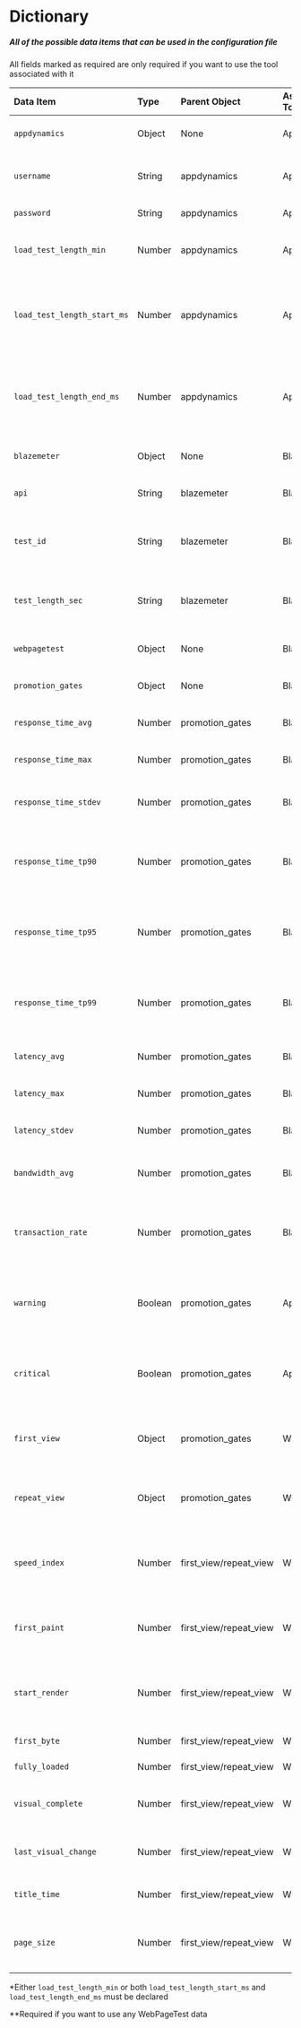 # Dictionary
##### All of the possible data items that can be used in the configuration file
All fields marked as required are only required if you want to use the tool associated with it

| Data Item                     | Type    | Parent Object          | Associated Tool | Description                                                                                                 | Required |
| :---------------------------- | :-----  | :--------------------- | :-------------- | :---------------------------------------------------------------------------------------------------------- | :------- |
| ``appdynamics``               | Object  | None                   | AppDynamics     | Contains all of the AppDynamics specific information                                                        | Yes      |
| ``username``                  | String  | appdynamics            | AppDynamics     | Appdynamics username in the format of username@account                                                      | Yes      |
| ``password``                  | String  | appdynamics            | AppDynamics     | Appdynamics password                                                                                        | Yes      |
| ``load_test_length_min``      | Number  | appdynamics            | AppDynamics     | Length of the load test period (X number of minutes before current time)                                    | Yes*     |
| ``load_test_length_start_ms`` | Number  | appdynamics            | AppDynamics     | Time that you want to begin monitoring at. Format is milliseconds after Unix epoch time (January 1st, 1970) | Yes*     |
| ``load_test_length_end_ms``   | Number  | appdynamics            | AppDynamics     | Time that you want to monitoring to stop. Format is milliseconds after Unix epoch time (January 1st, 1970)  | Yes*     |
| ``blazemeter``                | Object  | None                   | BlazeMeter      | Contains all of the BlazeMeter specific information                                                         | Yes      |
| ``api``                       | String  | blazemeter             | BlazeMeter      | Contains all of the promotion gate criteria                                                                 | Yes      |
| ``test_id``                   | String  | blazemeter             | BlazeMeter      | Unique BlazeMeter test ID -- used to run the BlazeMeter load test and gather data                           | Yes      |
| ``test_length_sec``           | String  | blazemeter             | BlazeMeter      | How long the load test runs for -- used to initiate the BlazeMeter load test                                | Yes      |
| ``webpagetest``               | Object  | None                   | BlazeMeter      | Contains all of the WebPageTest specific information                                                        | Yes      |
| ``promotion_gates``           | Object  | None                   | BlazeMeter      | Contains all of the promotion gate criteria                                                                 | Yes      |
| ``response_time_avg``         | Number  | promotion_gates        | BlazeMeter      | Average response time (under BlazeMeter load)                                                               | No       |
| ``response_time_max``         | Number  | promotion_gates        | BlazeMeter      | Maximum response time (under BlazeMeter load)                                                               | No       |
| ``response_time_stdev``       | Number  | promotion_gates        | BlazeMeter      | Response time standard deviation (under BlazeMeter load)                                                    | No       |
| ``response_time_tp90``        | Number  | promotion_gates        | BlazeMeter      | 90% line -- 90% of requests were handled in this amount of time (under BlazeMeter load)                     | No       |
| ``response_time_tp95``        | Number  | promotion_gates        | BlazeMeter      | 95% line -- 95% of requests were handled in this amount of time (under BlazeMeter load)                     | No       |
| ``response_time_tp99``        | Number  | promotion_gates        | BlazeMeter      | 99% line -- 99% of requests were handled in this amount of time (under BlazeMeter load)                     | No       |
| ``latency_avg``               | Number  | promotion_gates        | BlazeMeter      | Average latency (under BlazeMeter load)                                                                     | No       |
| ``latency_max``               | Number  | promotion_gates        | BlazeMeter      | Maximum latency (under BlazeMeter load)                                                                     | No       |
| ``latency_stdev``             | Number  | promotion_gates        | BlazeMeter      | Latency standard deviation (under BlazeMeter load)                                                          | No       |
| ``bandwidth_avg``             | Number  | promotion_gates        | BlazeMeter      | Average Bandwidth -- Bytes/Second (under BlazeMeter load)                                                   | No       |
| ``transaction_rate``          | Number  | promotion_gates        | BlazeMeter      | Average Throughput (AKA Transaction Rate) -- Hits/Second (under BlazeMeter load)                            | No       |
| ``warning``                   | Boolean | promotion_gates        | AppDynamics     | Indicates if AppDynamics health rule violations with a status of ``WARNING`` matter                         | No       |
| ``critical``                  | Boolean | promotion_gates        | AppDynamics     | Indicates if AppDynamics health rule violations with a status of ``CRITICAL`` matter                        | No       |
| ``first_view``                | Object  | promotion_gates        | WebPageTest     | Container for WebPageTest metrics for the first time a page is loaded                                       | Yes**    |
| ``repeat_view``               | Object  | promotion_gates        | WebPageTest     | Container for WebPageTest metrics for the second time a page is loaded                                      | Yes**    |
| ``speed_index``               | Number  | first_view/repeat_view | WebPageTest     | WebPageTest Speed Index, the average time (ms) at which the visible parts of the page are displayed         | No       |
| ``first_paint``               | Number  | first_view/repeat_view | WebPageTest     | Time to when the page displays something on the screen (ms) (browser reported)                              | No       |
| ``start_render``              | Number  | first_view/repeat_view | WebPageTest     | Time to when the page displays something on the screen (ms) (WebPageTest determined)                        | No       |
| ``first_byte``                | Number  | first_view/repeat_view | WebPageTest     | Time to first byte (ms)                                                                                     | No       |
| ``fully_loaded``              | Number  | first_view/repeat_view | WebPageTest     | Time to page fully loaded (ms)                                                                              | No       |
| ``visual_complete``           | Number  | first_view/repeat_view | WebPageTest     | Time to when the page looks like it has fully loaded (ms)                                                   | No       |
| ``last_visual_change``        | Number  | first_view/repeat_view | WebPageTest     | Time to when the last visual change to the page is made (ms)                                                | No       |
| ``title_time``                | Number  | first_view/repeat_view | WebPageTest     | Time to when the HTML <Title></Title> tags are loaded (ms)                                                  | No       |
| ``page_size``                 | Number  | first_view/repeat_view | WebPageTest     | The amount of data that the browser has to download in order to load the page (bytes)                       | No       |

\*Either ``load_test_length_min`` or both ``load_test_length_start_ms`` and ``load_test_length_end_ms`` must be declared

\*\*Required if you want to use any WebPageTest data
